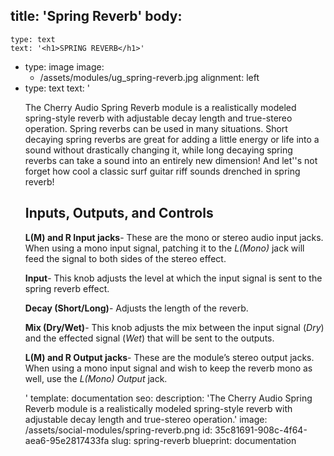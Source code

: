 title: 'Spring Reverb'
body:
  -
    type: text
    text: '<h1>SPRING REVERB</h1>'
  -
    type: image
    image:
      - /assets/modules/ug_spring-reverb.jpg
    alignment: left
  -
    type: text
    text: '<p>The Cherry Audio Spring Reverb module is a realistically modeled spring-style reverb with adjustable decay length and true-stereo operation. Spring reverbs can be used in many situations. Short decaying spring reverbs are great for adding a little energy or life into a sound without drastically changing it, while long decaying spring reverbs can take a sound into an entirely new dimension! And let''s not forget how cool a classic surf guitar riff sounds drenched in spring reverb!</p><h2>Inputs, Outputs, and Controls</h2><p><strong>L(M) and R Input jacks</strong>- These are the mono or stereo audio input jacks. When using a mono input signal, patching it to the <em>L(Mono)</em> jack will feed the signal to both sides of the stereo effect.<br></p><p><strong>Input</strong>- This knob adjusts the level at which the input signal is sent to the spring reverb effect.<br></p><p><strong>Decay (Short/Long)</strong>- Adjusts the length of the reverb.<br></p><p><strong>Mix (Dry/Wet)</strong>- This knob adjusts the mix between the input signal (<em>Dry</em>) and the effected signal (<em>Wet</em>) that will be sent to the outputs.<br></p><p><strong>L(M) and R Output jacks</strong>- These are the module’s stereo output jacks. When using a mono input signal and wish to keep the reverb mono as well, use the<em> L(Mono) Output</em> jack.</p>'
template: documentation
seo:
  description: 'The Cherry Audio Spring Reverb module is a realistically modeled spring-style reverb with adjustable decay length and true-stereo operation.'
  image: /assets/social-modules/spring-reverb.png
id: 35c81691-908c-4f64-aea6-95e2817433fa
slug: spring-reverb
blueprint: documentation
